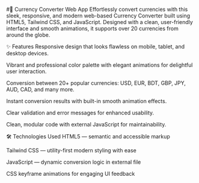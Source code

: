 #💱 Currency Converter Web App
Effortlessly convert currencies with this sleek, responsive, and modern web-based Currency Converter built using HTML5, Tailwind CSS, and JavaScript. Designed with a clean, user-friendly interface and smooth animations, it supports over 20 currencies from around the globe.

✨ Features
Responsive design that looks flawless on mobile, tablet, and desktop devices.

Vibrant and professional color palette with elegant animations for delightful user interaction.

Conversion between 20+ popular currencies: USD, EUR, BDT, GBP, JPY, AUD, CAD, and many more.

Instant conversion results with built-in smooth animation effects.

Clear validation and error messages for enhanced usability.

Clean, modular code with external JavaScript for maintainability.

🛠 Technologies Used
HTML5 — semantic and accessible markup

Tailwind CSS — utility-first modern styling with ease

JavaScript — dynamic conversion logic in external file

CSS keyframe animations for engaging UI feedback